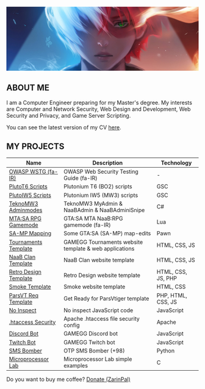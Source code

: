 ![MH11's Header](assets/header.jpg)

## ABOUT ME

I am a Computer Engineer preparing for my Master's degree. My interests are Computer and Network Security, Web Design and Development, Web Security and Privacy, and Game Server Scripting.

You can see the latest version of my CV [here](assets/cv.pdf).

## MY PROJECTS

| Name                                                                             | Description                                            | Technology         |
| -------------------------------------------------------------------------------- | ------------------------------------------------------ | ------------------ |
| [OWASP WSTG (fa-IR)](https://github.com/whoismh11/owasp-wstg-fa)                 | OWASP Web Security Testing Guide (fa-IR)               | -                  |
| [PlutoT6 Scripts](https://github.com/whoismh11/plutot6-scripts)                  | Plutonium T6 (BO2) scripts                             | GSC                |
| [PlutoIW5 Scripts](https://github.com/whoismh11/plutoiw5-scripts)                | Plutonium IW5 (MW3) scripts                            | GSC                |
| [TeknoMW3 Adminmodes](https://github.com/whoismh11/teknomw3-adminmodes)          | TeknoMW3 MyAdmin & NaaBAdmin & NaaBAdminiSnipe         | C#                 |
| [MTA:SA RPG Gamemode](https://github.com/whoismh11/mta-naabrpg-gamemode)         | GTA:SA MTA NaaB:RPG gamemode (fa-IR)                   | Lua                |
| [SA-MP Mapping](https://github.com/whoismh11/samp-mapping)                       | Some GTA:SA (SA-MP) map-edits                          | Pawn               |
| [Tournaments Template](https://github.com/whoismh11/tournaments-template)        | GAMEGG Tournaments website template & web applications | HTML, CSS, JS      |
| [NaaB Clan Template](https://github.com/whoismh11/naabclan-template)             | NaaB Clan website template                             | HTML, CSS, JS      |
| [Retro Design Template](https://github.com/whoismh11/retro-design-template)      | Retro Design website template                          | HTML, CSS, JS, PHP |
| [Smoke Template](https://github.com/whoismh11/smoke-template)                    | Smoke website template                                 | HTML, CSS          |
| [ParsVT Req Template](https://github.com/whoismh11/parsvt-requirements-template) | Get Ready for ParsVtiger template                      | PHP, HTML, CSS, JS |
| [No Inspect](https://github.com/whoismh11/no-inspect)                            | No inspect JavaScript code                             | JavaScript         |
| [.htaccess Security](https://github.com/whoismh11/htaccess-security)             | Apache .htaccess file security config                  | Apache             |
| [Discord Bot](https://github.com/whoismh11/discord-bot)                          | GAMEGG Discord bot                                     | JavaScript         |
| [Twitch Bot](https://github.com/whoismh11/twitch-bot)                            | GAMEGG Twitch bot                                      | JavaScript         |
| [SMS Bomber](https://github.com/whoismh11/sms-bomber)                            | OTP SMS Bomber (+98)                                   | Python             |
| [Microprocessor Lab](https://github.com/whoismh11/microprocessor-lab)            | Microprocessor Lab simple examples                     | C                  |

Do you want to buy me coffee? [Donate (ZarinPal)](https://zarinp.al/whoismh11)
